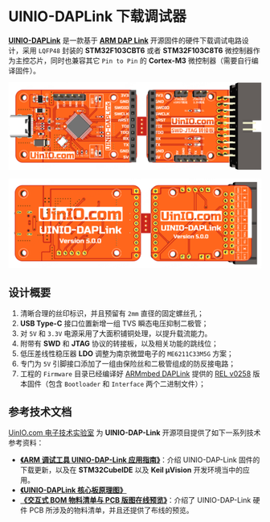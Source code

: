 # UINIO-DAPLink 下载调试器

[**UINIO-DAPLink**](https://gitee.com/uinika/UINIO-DAPLink) 是一款基于 [**ARM DAP Link**](https://daplink.io/) 开源固件的硬件下载调试电路设计，采用 `LQFP48` 封装的 **STM32F103CBT6** 或者 **STM32F103C8T6** 微控制器作为主控芯片，同时也兼容其它 `Pin to Pin` 的 **Cortex-M3** 微控制器（需要自行编译固件）。

![](./Images/PCB-3D-1.png)

![](./Images/PCB-3D-2.png)

## 设计概要

1. 清晰合理的丝印标识，并且预留有 `2mm` 直径的固定螺丝孔；
2. **USB Type-C** 接口位置新增一组 TVS 瞬态电压抑制二极管；
3. 对 `5V` 和 `3.3V` 电源采用了大面积铺铜处理，以提升载流能力。
4. 附带有 **SWD** 和 **JTAG** 协议的转接板，以及相关功能的跳线位；
5. 低压差线性稳压器 **LDO** 调整为南京微盟电子的 `ME6211C33M5G` 方案；
6. 专门为 `5V` 引脚接口添加了一组由保险丝和二极管组成的防反接电路；
7. 工程的 `Firmware` 目录已经编译好 [ARMmbed DAPLink](https://github.com/ARMmbed/mbed-HDK-Eagle-Projects) 提供的 [REL v0258](https://github.com/ARMmbed/DAPLink/releases/tag/v0258) 版本固件（包含 `Bootloader` 和 `Interface` 两个二进制文件）；

## 参考技术文档

[UinIO.com 电子技术实验室](http://uinio.com/) 为 **UINIO-DAP-Link** 开源项目提供了如下一系列技术参考资料：

- [**《ARM 调试工具 UINIO-DAP-Link 应用指南》**](http://uinio.com/Project/UINIO-DAP-Link/)：介绍 UINIO-DAP-Link 固件的下载更新，以及在 **STM32CubeIDE** 以及 **Keil µVision** 开发环境当中的应用。
- [**《UINIO-DAPLink 核心板原理图》**](http://uinio.com/my/works/UINIO-DAPLink/UINIO-DAPLink-Schematic.pdf)
- [**《交互式 BOM 物料清单与 PCB 版图在线预览》**](http://uinio.com/my/works/UINIO-DAPLink/UINIO-DAPLink-BOM.html)：介绍了 UINIO-DAP-Link 硬件 PCB 所涉及的物料清单，并且还提供了布线的预览。
